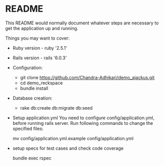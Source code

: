 # README

This README would normally document whatever steps are necessary to get the
application up and running.

Things you may want to cover:

* Ruby version - ruby '2.5.1'
* Rails version - rails '6.0.3'

* Configuration:
  * git clone https://github.com/Chandra-Adhikari/demo_ajackus.git
  * cd demo_reckspace
  * bundle install

* Database creation:
  * rake db:create db:migrate db:seed

* Setup application.yml
  You need to configure config/application.yml, before running rails server.
  Run following commands to change the specified files:

  mv config/application.yml.example config/application.yml

* setup specs for test cases and check code coverage

	bundle exec rspec
